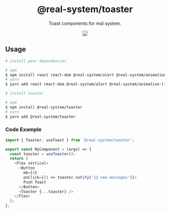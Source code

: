 <h1 align="center">@real-system/toaster</h1>
<p align="center">Toast components for real system.</p>
<p align="center">
<a href="https://www.npmjs.com/package/@real-system/toaster"><img src="https://badgen.net/npm/v/@real-system/toaster?label=&icon=npm&color=blue" alt="npm version" height="18"/></a>
</p>

## Usage

```bash
# install peer dependencies

# npm
$ npm install react react-dom @real-system/alert @real-system/animation-library @real-system/box-primitive @real-system/styling-library @real-system/theme-library @real-system/utils-library
# yarn
$ yarn add react react-dom @real-system/alert @real-system/animation-library @real-system/box-primitive @real-system/styling-library @real-system/theme-library @real-system/utils-library

# install toaster

# npm
$ npm install @real-system/toaster
# yarn
$ yarn add @real-system/toaster
```

### Code Example

```javascript
import { Toaster, useToast } from '@real-system/toaster';

export const MyComponent = (args) => {
  const toaster = useToaster();
  return (
    <Flex vertical>
      <Button
        mb={4}
        onClick={() => toaster.notify('12 new messages')}>
        Push Toast
      </Button>
      <Toaster {...toaster} />
    </Flex>
  );
};

```
